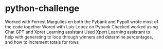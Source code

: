 # python-challenge
Worked with Forrest Margulies on both the Pybank and Pypoll wrote most of the code together
Wored with Luis Lopez on Pybank
Checked worked using Chat GPT and Xpret Learning assistant
Used Xpert Learning assistant to help with generating to loop through winners and determine percentages, and how to increment totals for rows 